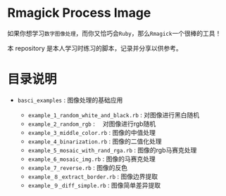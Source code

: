 # Rmagick Process Image

如果你想学习`数字图像处理`，而你又恰巧会`Ruby`，那么`Rmagick`一个很棒的工具！

本 repository 是本人学习时练习的脚本，记录并分享以供参考。

# 目录说明

- `basci_examples` : 图像处理的基础应用

  - `example_1_random_white_and_black.rb` : 对图像进行黑白随机
  - `example_2_random_rgb` : 　对图像进行rgb随机
  - `example_3_middle_color.rb` :  图像的中值处理
  - `example_4_binarization.rb` :  图像的二值化处理
  - `example_5_mosaic_with_rand_rga.rb` :  图像的rgb马赛克处理
  - `example_6_mosaic_img.rb` :  图像的马赛克处理
  - `example_7_reverse.rb` :  图像的反色
  - `example_８_extract_border.rb` :  图像边界提取
  - `example_９_diff_simple.rb` :  图像简单差异提取
